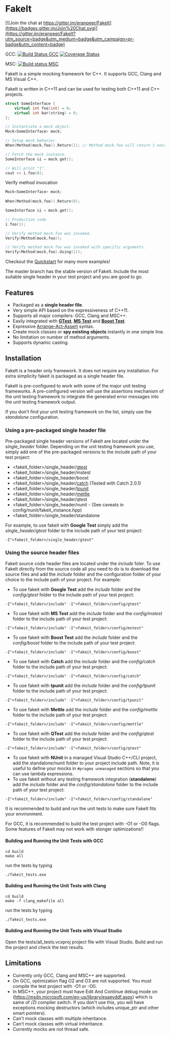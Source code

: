 FakeIt
======
 
[![Join the chat at https://gitter.im/eranpeer/FakeIt](https://badges.gitter.im/Join%20Chat.svg)](https://gitter.im/eranpeer/FakeIt?utm_source=badge&utm_medium=badge&utm_campaign=pr-badge&utm_content=badge)

GCC: [![Build Status GCC](https://travis-ci.org/eranpeer/FakeIt.svg?branch=master)](https://travis-ci.org/eranpeer/FakeIt)
[![Coverage Status](https://coveralls.io/repos/github/eranpeer/FakeIt/badge.svg?branch=master)](https://coveralls.io/github/eranpeer/FakeIt?branch=master)

MSC: [![Build status MSC](https://ci.appveyor.com/api/projects/status/sy2dk8se2yoxaqve)](https://ci.appveyor.com/project/eranpeer/fakeit)

FakeIt is a simple mocking framework for C++. It supports GCC, Clang and MS Visual C++.

FakeIt is written in C++11 and can be used for testing both C++11 and C++ projects.

```cpp
struct SomeInterface {
	virtual int foo(int) = 0;
	virtual int bar(string) = 0;
};
```
```cpp
// Instantiate a mock object.
Mock<SomeInterface> mock;

// Setup mock behavior.
When(Method(mock,foo)).Return(1); // Method mock.foo will return 1 once.

// Fetch the mock instance.
SomeInterface &i = mock.get();

// Will print "1". 
cout << i.foo(0);


```
Verify method invocation
```cpp
Mock<SomeInterface> mock;
		
When(Method(mock,foo)).Return(0);

SomeInterface &i = mock.get();

// Production code
i.foo(1);

// Verify method mock.foo was invoked.
Verify(Method(mock,foo));

// Verify method mock.foo was invoked with specific arguments.
Verify(Method(mock,foo).Using(1));
```

Checkout the [Quickstart](https://github.com/eranpeer/FakeIt/wiki/Quickstart) for many more examples!

The master branch has the stable version of FakeIt. Include the most suitable single header in your test project and you are good to go.

## Features
* Packaged as a **single header file**.
* Very simple API based on the expressiveness of C++11.
* Supports all major compilers: GCC, Clang and MSC++.
* Easily integrated with [**GTest**](https://code.google.com/p/googletest/), [**MS Test**](http://en.wikipedia.org/wiki/Visual_Studio_Unit_Testing_Framework) and [**Boost Test**](http://www.boost.org/doc/libs/1_56_0/libs/test/doc/html/index.html).
* Expressive [Arrange-Act-Assert](http://xp123.com/articles/3a-arrange-act-assert/) syntax.
* Create mock classes or **spy existing objects** instantly in one simple line.
* No limitation on number of method arguments.
* Supports dynamic casting.

## Installation
FakeIt is a header only framework. It does not require any installation. For extra simplicity fakeit is packaged as a single header file.

FakeIt is pre-configured to work with some of the major unit testing frameworks. A pre-configured version will use the assertions mechanism of the unit testing framework to integrate the generated error messages into the unit testing framework output.

If you don't find your unit testing framework on the list, simply use the *standalone* configuration.

### Using a pre-packaged single header file
Pre-packaged single header versions of FakeIt are located under the *single_header* folder.
Depending on the unit testing framework you use, simply add one of the pre-packaged versions to the include path of your test project:

* <fakeit_folder>/single\_header/[gtest](https://github.com/google/googletest)
* <fakeit_folder>/single\_header/mstest
* <fakeit_folder>/single\_header/boost
* <fakeit_folder>/single\_header/[catch](https://github.com/philsquared/Catch) (Tested with Catch 2.0.1)
* <fakeit_folder>/single\_header/[tpunit](https://github.com/tpounds/tpunitpp)
* <fakeit_folder>/single\_header/[mettle](https://github.com/jimporter/mettle)
* <fakeit_folder>/single\_header/qtest
* <fakeit_folder>/single\_header/nunit - (See caveats in config/nunit/fakeit\_instance.hpp)
* <fakeit_folder>/single\_header/standalone

For example, to use fakeit with **Google Test** simply add the *single_header/gtest* folder to the include path of your test project:
```
-I"<fakeit_folder>/single_header/gtest"
```

### Using the source header files
Fakeit source code header files are located under the *include* foler. To use FakeIt directly from the source code all you need to do is to download the source files and add the *include* folder and the configuration folder of your choice to the include path of your project.
For example:

* To use fakeit with **Google Test** add the *include* folder and the *config/gtest* folder to the include path of your test project:
```
-I"<fakeit_folder>/include" -I"<fakeit_folder>/config/gtest"
```
* To use fakeit with **MS Test** add the *include* folder and the *config/mstest* folder to the include path of your test project:
```
-I"<fakeit_folder>/include" -I"<fakeit_folder>/config/mstest"
```
* To use fakeit with **Boost Test** add the *include* folder and the *config/boost* folder to the include path of your test project:
```
-I"<fakeit_folder>/include" -I"<fakeit_folder>/config/boost"
```
* To use fakeit with **Catch** add the *include* folder and the *config/catch* folder to the include path of your test project:
```
-I"<fakeit_folder>/include" -I"<fakeit_folder>/config/catch"
```
* To use fakeit with **tpunit** add the *include* folder and the *config/tpunit* folder to the include path of your test project:
```
-I"<fakeit_folder>/include" -I"<fakeit_folder>/config/tpunit"
```
* To use fakeit with **Mettle** add the *include* folder and the *config/mettle* folder to the include path of your test project:
```
-I"<fakeit_folder>/include" -I"<fakeit_folder>/config/mettle"
```
* To use fakeit with **QTest** add the *include* folder and the *config/qtest* folder to the include path of your test project:
```
-I"<fakeit_folder>/include" -I"<fakeit_folder>/config/qtest"
```
* To use fakeit with **NUnit** in a managed Visual Studio C++/CLI project, add the standalone/nunit folder to your project include path. Note, it is useful to define your mocks 
in `#pragma unmanaged` sections so that you can use lambda expressions.
* To use fakeit without any testing framework integration (**standalone**) add the *include* folder and the *config/standalone* folder to the include path of your test project:
```
-I"<fakeit_folder>/include" -I"<fakeit_folder>/config/standalone"
```
It is recommended to build and run the unit tests to make sure FakeIt fits your environment.

For GCC, it is recommended to build the test project with -O1 or -O0 flags. Some features of Fakeit may not work with stonger optimizations!!

#### Building and Running the Unit Tests with GCC
```
cd build
make all
```
run the tests by typing
```
./fakeit_tests.exe
```

#### Building and Running the Unit Tests with Clang
```
cd build
make -f clang_makefile all
```
run the tests by typing
```
./fakeit_tests.exe
```

#### Building and Running the Unit Tests with Visual Studio 
Open the tests/all_tests.vcxproj project file with Visual Studio. Build and run the project and check the test results. 

## Limitations
* Currently only GCC, Clang and MSC++ are supported.
* On GCC, optimization flag O2 and O3 are not supported. You must compile the test project with -O1 or -O0.
* In MSC++, your project must have Edit And Continue debug mode on (https://msdn.microsoft.com/en-us/library/esaeyddf.aspx) which is same of /ZI compiler switch. If you don't use this, you will have exceptions mocking destructors (which includes unique_ptr and other smart pointers). 
* Can't mock classes with multiple inheritance.
* Can't mock classes with virtual inheritance.
* Currently mocks are not thread safe. 
